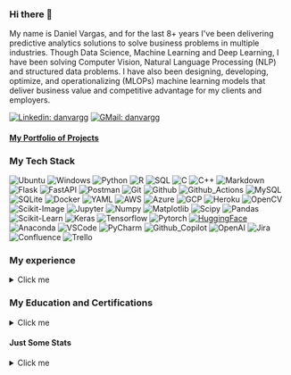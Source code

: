 ### Hi there 👋

My name is Daniel Vargas, and for the last 8+ years I've been delivering predictive analytics solutions to solve 
business problems in multiple industries. Though Data Science, Machine Learning and Deep Learning, I have been solving 
Computer Vision, Natural Language Processing (NLP) and structured data problems.
I have also been designing, developing, optimize, and operationalizing (MLOPs) machine learning models that deliver 
business value and competitive advantage for my clients and employers.

[![Linkedin: danvargg](
https://img.shields.io/badge/-danvargg-blue?style=flat-square&logo=Linkedin&logoColor=white&link=linkedin.com/in/danvargg/
)](https://www.linkedin.com/in/danvargg/)   [![GMail: danvargg](
https://img.shields.io/badge/-danvargg@gmail.com-red?style=flat-square&logo=gmail&logoColor=white&link=mailto:danvargg@gmil.com
)](mailto:danvargg@gmil.com
)

#### [My Portfolio of Projects](https://github.com/danvargg/danvargg/blob/main/docs/projects/README.md)

### My Tech Stack

![Ubuntu](https://img.shields.io/badge/-Ubuntu-000000?style=flat&logo=Ubuntu)
![Windows](https://img.shields.io/badge/-Windows-000000?style=flat&logo=Windows)
![Python](https://img.shields.io/badge/-Python-000000?style=flat&logo=Python)
![R](https://img.shields.io/badge/-R-000000?style=flat&logo=R)
![SQL](https://img.shields.io/badge/-SQL-000000?style=flat&logo=SQL)
![C](https://img.shields.io/badge/-C-000000?style=flat&logo=C)
![C++](https://img.shields.io/badge/-C++-000000?style=flat&logo=c%2B%2B)
![Markdown](https://img.shields.io/badge/-Markdown-000000?style=flat&logo=Markdown)
![Flask](https://img.shields.io/badge/-Flask-000000?style=flat&logo=Flask)
![FastAPI](https://img.shields.io/badge/-FastAPI-000000?style=flat&logo=FastAPI)
![Postman](https://img.shields.io/badge/-Postman-000000?style=flat&logo=Postman)
![Git](https://img.shields.io/badge/-Git-000000?style=flat&logo=Git)
![Github](https://img.shields.io/badge/-Github-000000?style=flat&logo=Github)
![Github_Actions](https://img.shields.io/badge/-Github_Actions-000000?style=flat&logo=githubactions)
![MySQL](https://img.shields.io/badge/-MySQL-000000?style=flat&logo=MySQL)
![SQLite](https://img.shields.io/badge/-SQLite-000000?style=flat&logo=SQLite)
![Docker](https://img.shields.io/badge/-Docker-000000?style=flat&logo=Docker)
![YAML](https://img.shields.io/badge/-YAML-000000?style=flat&logo=YAML)
![AWS](https://img.shields.io/badge/-AWS-000000?style=flat&logo=amazonaws)
![Azure](https://img.shields.io/badge/-Azure-000000?style=flat&logo=microsoft-azure)
![GCP](https://img.shields.io/badge/-GCP-000000?style=flat&logo=googlecloud)
![Heroku](https://img.shields.io/badge/-Heroku-000000?style=flat&logo=Heroku)
![OpenCV](https://img.shields.io/badge/-OpenCV-000000?style=flat&logo=OpenCV)
![Scikit-Image](https://img.shields.io/badge/-Scikit_image-000000?style=flat&logo=Scikit-Image)
![Jupyter](https://img.shields.io/badge/-Jupyter-000000?style=flat&logo=Jupyter)
![Numpy](https://img.shields.io/badge/-Numpy-000000?style=flat&logo=Numpy)
![Matplotlib](https://img.shields.io/badge/-Matplotlib-000000?style=flat&logo=Matplotlib)
![Scipy](https://img.shields.io/badge/-Scipy-000000?style=flat&logo=Scipy)
![Pandas](https://img.shields.io/badge/-Pandas-000000?style=flat&logo=Pandas)
![Scikit-Learn](https://img.shields.io/badge/-Scikit_Learn-000000?style=flat&logo=Scikit-Learn)
![Keras](https://img.shields.io/badge/-Keras-000000?style=flat&logo=Keras)
![Tensorflow](https://img.shields.io/badge/-Tensorflow-000000?style=flat&logo=Tensorflow)
![Pytorch](https://img.shields.io/badge/-Pytorch-000000?style=flat&logo=Pytorch)
[![HuggingFace](https://img.shields.io/badge/%F0%9F%A4%97-Hugging%20Face-black)](
https://huggingface.co/models?filter=keytotext)
![Anaconda](https://img.shields.io/badge/-Anaconda-000000?style=flat&logo=Anaconda)
![VSCode](https://img.shields.io/badge/-VSCode-000000?style=flat&logo=visual-studio-code&logoColor=007ACC)
![PyCharm](https://img.shields.io/badge/-PyCharm-000000?style=flat&logo=PyCharm)
![Github_Copilot](https://img.shields.io/badge/-Github_Copilot-000000?style=flat&logo=GithubCopilot)
![OpenAI](https://img.shields.io/badge/-OpenAI-000000?style=flat&logo=OpenAI)
![Jira](https://img.shields.io/badge/-Jira-000000?style=flat&logo=Jira)
![Confluence](https://img.shields.io/badge/-Confluence-000000?style=flat&logo=Confluence)
![Trello](https://img.shields.io/badge/-Trello-000000?style=flat&logo=Trello)

[//]: # (# TODO: fix logos: sql, Matplotlib, Github.Copilot)
[//]: # (# TODO: fix hugging face colors)

### My experience

<details>
  <summary>Click me</summary>

- Lead, AI Development - [Innodem Neurosciences](https://www.linkedin.com/company/innodem-neurosciences/) (2021 - 2023)
- Data Science Consultant (Contract) - [Master Data Analysis](https://www.linkedin.com/company/master-data-analysis/) (2020 - 2023)
- Deep Learning Engineer (Contract) - [Innodem Neurosciences](https://www.linkedin.com/company/innodem-neurosciences/) (2019 - 2021)
- Sr. Business Systems Analyst (OT) - [Canadian National](https://www.linkedin.com/company/cn/) (2018 - 2018)
- Machine Learning Engineer (Contract) - [Crowdbotics](https://www.linkedin.com/company/crowdbotics/) (2017 - 2018)
- Data Scientist (Contract) - [baseline.io](https://www.linkedin.com/company/baseline-io/) (2017 - 2017)
- Data Scientist (Contract) - [SciBase.co](https://www.linkedin.com/company/scibase-inc./) (2017 - 2017)
- Continuous Improvement Specialist (ITPLM) - [Bombardier Aerospace](https://www.linkedin.com/company/bombardier/) (2014 - 2018)
- Lean Six Sigma Black Belt Consultant (Contract) - [QualityGB](https://www.linkedin.com/company/qualitygb/) (2012 -2012)
- Technical Assurance & Validation Engineer II - [Johnson & Johnson](https://www.linkedin.com/company/johnson-&-johnson/) (2010 - 2012)
- Manufacturing Engineer - [CEA Medical Manufacturing](https://www.linkedin.com/company/nissha-medical-technologies/) (2009 - 2010)
- Process Engineering Supervisor - [Andin International]() - (2008 - 2009)
- Intermodal and Equipment Control Coordinator - [A.P. Moller - Maersk](https://www.linkedin.com/company/maersk-group/) (2007 - 2008)

You can find my full resume [here](https://github.com/danvargg/danvargg/blob/main/docs/DV_resume.pdf).

</details>

### My Education and Certifications

<details>
  <summary>Click me</summary>

#### Education

- Natural Language Processing (NLP) Specialization ([DeepLEarning.AI](https://www.deeplearning.ai/)) - Coursera (2023)
- Machine Learning Engineering for Production (MLOps) Specialization ([DeepLEarning.AI](https://www.deeplearning.ai/)) - Coursera (2021)
- Data Engineering Nanodegree - ([Udacity](https://www.udacity.com/)) (2020)
- Machine Learning Engineer Nanodegree - ([Udacity](https://www.udacity.com/)) (2019)
- Deep Learning Specialization - ([DeepLEarning.AI](https://www.deeplearning.ai/)) - Coursera (2018)
- Data Science Specialization - ([Johns Hopkins University Advanced Academic Programs](https://advanced.jhu.edu/)) - Coursera (2017)
- MEng. Engineering Management - [University of Ottawa](https://www.uottawa.ca/en) (2014)
- BEng. Industrial Engineering - [Instituto Tecnológico de Santo Domingo](https://www.intec.edu.do/) (2008)

#### Certifications

- Computer Vision II - [OpenCV](https://opencv.org/courses/) (2021)
- Computer Vision I - [OpenCV](https://opencv.org/courses/) (2020)
- Certified Azure Data Scientist Associate - [Microsoft](https://learn.microsoft.com/en-us/certifications/azure-data-scientist/) (2020)
- Microsoft Professional Program in Artificial Intelligence - [Microsoft](https://partner.microsoft.com/en-hk/marketing/mpn/mpp) (2018)

You can find all my certificates [here](https://github.com/danvargg/danvargg/tree/main/docs/certificates).

</details>

#### Just Some Stats

<details>
  <summary>Click me</summary>

[![](https://komarev.com/ghpvc/?username=danvargg&color=yellow)](
https://github.com/antonkomarev/github-profile-views-counter
)

<div style="text-align:center">
  <a href="https://github.com/anuraghazra/github-readme-stats">
    <img align="center" src="https://github-readme-stats.vercel.app/api/top-langs/?username=danvargg&layout=compact&theme=dark" alt="Top Langs" width="389px" height="168" />
  </a>
</div>

</details>
